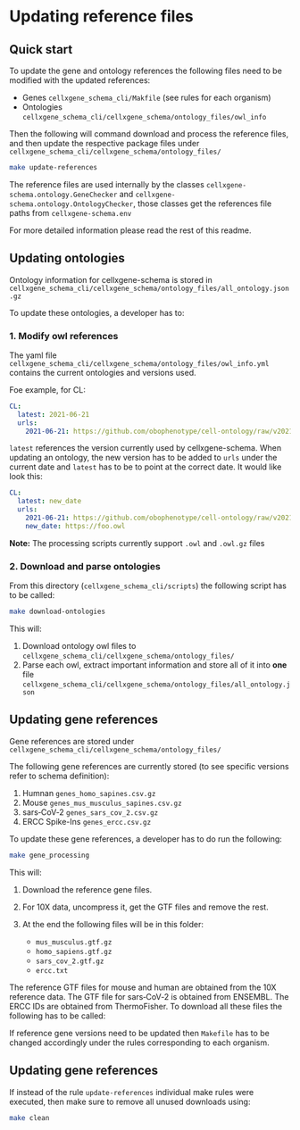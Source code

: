 # Updating reference files

## Quick start 
To update the gene and ontology references the following files need to be modified with the updated references:

- Genes `cellxgene_schema_cli/Makfile` (see rules for each organism)
- Ontologies `cellxgene_schema_cli/cellxgene_schema/ontology_files/owl_info` 

Then the following will command download and process the reference files, and then update the respective package files under `cellxgene_schema_cli/cellxgene_schema/ontology_files/`

```bash
make update-references
```

The reference files are used internally by the classes `cellxgene-schema.ontology.GeneChecker` and 
`cellxgene-schema.ontology.OntologyChecker`, those classes get the references file paths from `cellxgene-schema.env`

For more detailed information please read the rest of this readme.

## Updating ontologies

Ontology information for cellxgene-schema is  stored in `cellxgene_schema_cli/cellxgene_schema/ontology_files/all_ontology.json.gz` 

To update these ontologies, a developer has to:

### 1. Modify owl references

The yaml file `cellxgene_schema_cli/cellxgene_schema/ontology_files/owl_info.yml` contains the current ontologies and versions used.

Foe example, for CL:

```yaml
CL:
  latest: 2021-06-21
  urls:
    2021-06-21: https://github.com/obophenotype/cell-ontology/raw/v2021-06-21/cl.owl
```

`latest` references the version currently used by cellxgene-schema. When updating an ontology, the new version has to 
be added to `urls` under the current date and `latest` has to be to point at the correct date. It would like look this:

```yaml
CL:
  latest: new_date
  urls:
    2021-06-21: https://github.com/obophenotype/cell-ontology/raw/v2021-06-21/cl.owl
    new_date: https://foo.owl
```

**Note:** The processing scripts currently support `.owl` and `.owl.gz` files

### 2. Download and parse ontologies

From this directory (`cellxgene_schema_cli/scripts`) the following script has to be called:

```bash
make download-ontologies
```

This will:

1. Download ontology owl files to `cellxgene_schema_cli/cellxgene_schema/ontology_files/`
2. Parse each owl, extract important information and store all of it into **one** file `cellxgene_schema_cli/cellxgene_schema/ontology_files/all_ontology.json`

## Updating gene references

Gene references are stored under  `cellxgene_schema_cli/cellxgene_schema/ontology_files/`

The following gene references are currently stored (to see specific versions refer to schema definition):

1. Humnan `genes_homo_sapines.csv.gz`
2. Mouse `genes_mus_musculus_sapines.csv.gz`
3. sars‑CoV‑2 `genes_sars_cov_2.csv.gz`
4. ERCC Spike-Ins `genes_ercc.csv.gz`

To update these gene references, a developer has to do run the following:

```bash
make gene_processing
```

This will:

1. Download the reference gene files.
2. For 10X data, uncompress it, get the GTF files and remove the rest.
3. At the end the following files will be in this folder:

    - `mus_musculus.gtf.gz`
    - `homo_sapiens.gtf.gz`
    - `sars_cov_2.gtf.gz`
    - `ercc.txt`

The reference GTF files for mouse and human are obtained from the 10X reference data. The GTF file for sars‑CoV‑2 is obtained from ENSEMBL. The ERCC IDs are obtained from ThermoFisher.
To download all these files the following has to be called:

If reference gene versions need to be updated then `Makefile` has to be changed accordingly under the rules corresponding to each organism.

## Updating gene references

If  instead of the rule `update-references` individual make rules were executed, then make sure to remove all unused downloads using:
```bash
make clean
```
